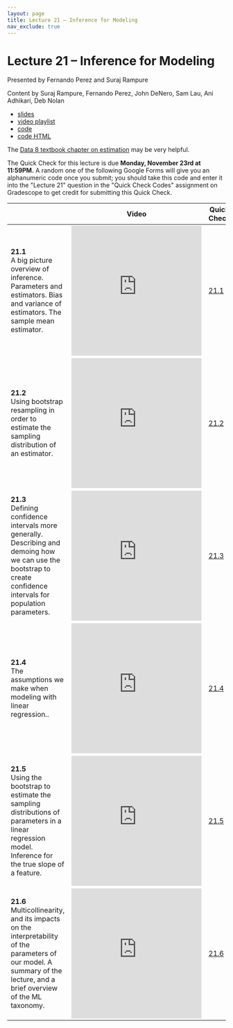 ```yaml
---
layout: page
title: Lecture 21 – Inference for Modeling
nav_exclude: true
---
```


# Lecture 21 – Inference for Modeling

Presented by Fernando Perez and Suraj Rampure

Content by Suraj Rampure, Fernando Perez, John DeNero, Sam Lau, Ani Adhikari, Deb Nolan

- [slides](https://docs.google.com/presentation/d/1jD7PJ2WcuIFT2LbweII-rLGDHmrLwKpRm1egJdeH27w/edit?usp=sharing)
- [video playlist](https://www.youtube.com/playlist?list=PLQCcNQgUcDfrpDxgsg8IipiVrEHv-lt99)
- [code](https://data100.datahub.berkeley.edu/hub/user-redirect/git-sync?repo=https://github.com/DS-100/fa20&subPath=lecture/lec21/)
- [code HTML](../../resources/assets/lectures/lec21/lec21.html)

The [Data 8 textbook chapter on estimation](https://www.inferentialthinking.com/chapters/13/Estimation.html) may be very helpful.

The Quick Check for this lecture is due **Monday, November 23rd at 11:59PM.** A random one of the following Google Forms will give you an alphanumeric code once you submit; you should take this code and enter it into the "Lecture 21" question in the "Quick Check Codes" assignment on Gradescope to get credit for submitting this Quick Check.

<table>
<colgroup>
<col style="width: 25%" />
<col style="width: 25%" />
<col style="width: 25%" />
</colgroup>
<thead>
<tr class="header">
<th></th>
<th>Video</th>
<th>Quick Check</th>
</tr>
</thead>
<tbody>
<tr>
<td><strong>21.1</strong> <br>A big picture overview of inference. Parameters and estimators. Bias and variance of estimators. The sample mean estimator.</td>
<td><iframe width="300" height="300" height src="https://youtube.com/embed/7CFNCia9x3g" frameborder="0" allow="accelerometer; autoplay; encrypted-media; gyroscope; picture-in-picture" allowfullscreen></iframe></td>
<td><a href="https://docs.google.com/forms/d/e/1FAIpQLScRQJIklbs9PWpnuHbxMfdHqbkB54AU3m7Yb4QhIZgwD3-xNA/viewform" target="\_blank">21.1</a></td>
</tr>
<tr>
<td><strong>21.2</strong> <br>Using bootstrap resampling in order to estimate the sampling distribution of an estimator.</td>
<td><iframe width="300" height="300" height src="https://youtube.com/embed/p6eGLfF89DY" frameborder="0" allow="accelerometer; autoplay; encrypted-media; gyroscope; picture-in-picture" allowfullscreen></iframe></td>
<td><a href="https://docs.google.com/forms/d/e/1FAIpQLSfeVDOT6FLTms2ihpsl3hgE8HVA4mFkNaMOuPsgd08VEMcoLA/viewform" target="\_blank">21.2</a></td>
</tr>
<tr>
<td><strong>21.3</strong> <br>Defining confidence intervals more generally. Describing and demoing how we can use the bootstrap to create confidence intervals for population parameters.</td>
<td><iframe width="300" height="300" height src="https://youtube.com/embed/c5dILDmjFQc" frameborder="0" allow="accelerometer; autoplay; encrypted-media; gyroscope; picture-in-picture" allowfullscreen></iframe></td>
<td><a href="https://docs.google.com/forms/d/e/1FAIpQLSeer1NPaf-oNBB8F9RVolZhPx6d_K3rofyCcOj4sTw6ZuWeyw/viewform" target="\_blank">21.3</a></td>
</tr>
<tr>
<td><strong>21.4</strong> <br>The assumptions we make when modeling with linear regression..</td>
<td><iframe width="300" height="300" height src="https://youtube.com/embed/U9ycI18u3mc" frameborder="0" allow="accelerometer; autoplay; encrypted-media; gyroscope; picture-in-picture" allowfullscreen></iframe></td>
<td><a href="https://docs.google.com/forms/d/e/1FAIpQLSeOkkn7bpMYw4TCc32XjjJyHIZ8ywBK4mpBGMXNMs6vbV-nFQ/viewform" target="\_blank">21.4</a></td>
</tr>
<tr>
<td><strong>21.5</strong> <br>Using the bootstrap to estimate the sampling distributions of parameters in a linear regression model. Inference for the true slope of a feature.</td>
<td><iframe width="300" height="300" height src="https://youtube.com/embed/phgDWSBWgDA" frameborder="0" allow="accelerometer; autoplay; encrypted-media; gyroscope; picture-in-picture" allowfullscreen></iframe></td>
<td><a href="https://docs.google.com/forms/d/e/1FAIpQLSdrsRlSksloZZuRJjsN-pg7JZ_8L_Y6ChGpY-Q70eYCWlMCAg/viewform" target="\_blank">21.5</a></td>
</tr>
<tr>
<td><strong>21.6</strong> <br>Multicollinearity, and its impacts on the interpretability of the parameters of our model. A summary of the lecture, and a brief overview of the ML taxonomy.</td>
<td><iframe width="300" height="300" height src="https://youtube.com/embed/aw7DjnILY0c" frameborder="0" allow="accelerometer; autoplay; encrypted-media; gyroscope; picture-in-picture" allowfullscreen></iframe></td>
<td><a href="https://docs.google.com/forms/d/e/1FAIpQLScnhl4pzBGggpMFysNlaPE5a6if5kCvFgORWr3xjMd6T_XYPQ/viewform" target="\_blank">21.6</a></td>
</tr>
